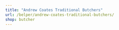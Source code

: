 ```yaml
---
title: "Andrew Coates Traditional Butchers"
url: /belper/andrew-coates-traditional-butchers/
shop: butcher
---
```

